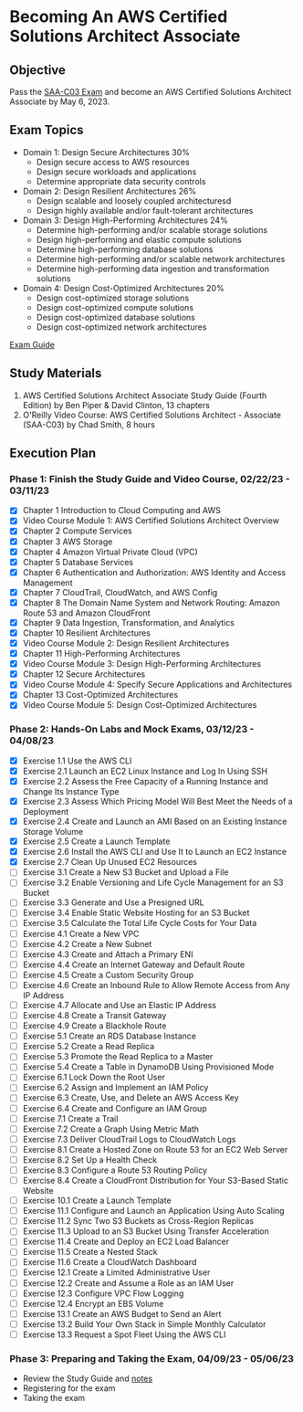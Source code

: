 # Becoming An AWS Certified Solutions Architect Associate


## Objective

Pass the [SAA-C03 Exam](https://aws.amazon.com/certification/certified-solutions-architect-associate/) and become an AWS Certified Solutions Architect Associate by May 6, 2023.

## Exam Topics

- Domain 1: Design Secure Architectures 30%
  * Design secure access to AWS resources
  * Design secure workloads and applications
  * Determine appropriate data security controls
- Domain 2: Design Resilient Architectures 26%
  * Design scalable and loosely coupled architecturesd
  * Design highly available and/or fault-­tolerant architectures
- Domain 3: Design High-­Performing Architectures 24%
  * Determine high-­performing and/or scalable storage solutions
  * Design high-­performing and elastic compute solutions
  * Determine high-­performing database solutions
  * Determine high-­performing and/or scalable network architectures
  * Determine high-­performing data ingestion and transformation solutions
- Domain 4: Design Cost-­Optimized Architectures 20%
  * Design cost-­optimized storage solutions
  * Design cost-­optimized compute solutions
  * Design cost-­optimized database solutions
  * Design cost-­optimized network architectures

[Exam Guide](./Exam-Guide.pdf)

## Study Materials

1. AWS Certified Solutions Architect Associate Study Guide (Fourth Edition) by Ben Piper & David Clinton, 13 chapters
2. O'Reilly Video Course: AWS Certified Solutions Architect - Associate (SAA-C03) by Chad Smith, 8 hours

## Execution Plan

### Phase 1: Finish the Study Guide and Video Course, 02/22/23 - 03/11/23

- [x] Chapter 1  Introduction to Cloud Computing and AWS
- [x] Video Course Module 1: AWS Certified Solutions Architect Overview
- [x] Chapter 2  Compute Services
- [x] Chapter 3  AWS Storage
- [x] Chapter 4  Amazon Virtual Private Cloud (VPC)
- [x] Chapter 5  Database Services
- [x] Chapter 6  Authentication and Authorization: AWS Identity and Access Management
- [x] Chapter 7  CloudTrail, CloudWatch, and AWS Config
- [x] Chapter 8  The Domain Name System and Network Routing: Amazon Route 53 and Amazon CloudFront
- [x] Chapter 9  Data Ingestion, Transformation, and Analytics
- [x] Chapter 10 Resilient Architectures
- [x] Video Course Module 2: Design Resilient Architectures
- [x] Chapter 11 High-­Performing Architectures
- [x] Video Course Module 3: Design High-Performing Architectures
- [x] Chapter 12 Secure Architectures
- [x] Video Course Module 4: Specify Secure Applications and Architectures
- [x] Chapter 13 Cost-­Optimized Architectures
- [x] Video Course Module 5: Design Cost-Optimized Architectures

### Phase 2: Hands-On Labs and Mock Exams, 03/12/23 - 04/08/23

- [x] Exercise 1.1   Use the AWS CLI
- [x] Exercise 2.1   Launch an EC2 Linux Instance and Log In Using SSH
- [x] Exercise 2.2   Assess the Free Capacity of a Running Instance and Change Its Instance Type
- [x] Exercise 2.3   Assess Which Pricing Model Will Best Meet the Needs of a Deployment
- [x] Exercise 2.4   Create and Launch an AMI Based on an Existing Instance Storage Volume
- [x] Exercise 2.5   Create a Launch Template 
- [x] Exercise 2.6   Install the AWS CLI and Use It to Launch an EC2 Instance
- [x] Exercise 2.7   Clean Up Unused EC2 Resources
- [ ] Exercise 3.1   Create a New S3 Bucket and Upload a File 
- [ ] Exercise 3.2   Enable Versioning and Life Cycle Management for an S3 Bucket 
- [ ] Exercise 3.3   Generate and Use a Presigned URL
- [ ] Exercise 3.4   Enable Static Website Hosting for an S3 Bucket 
- [ ] Exercise 3.5   Calculate the Total Life Cycle Costs for Your Data 
- [ ] Exercise 4.1   Create a New VPC
- [ ] Exercise 4.2   Create a New Subnet
- [ ] Exercise 4.3   Create and Attach a Primary ENI
- [ ] Exercise 4.4   Create an Internet Gateway and Default Route
- [ ] Exercise 4.5   Create a Custom Security Group
- [ ] Exercise 4.6   Create an Inbound Rule to Allow Remote Access from Any IP Address 
- [ ] Exercise 4.7   Allocate and Use an Elastic IP Address
- [ ] Exercise 4.8   Create a Transit Gateway
- [ ] Exercise 4.9   Create a Blackhole Route
- [ ] Exercise 5.1   Create an RDS Database Instance
- [ ] Exercise 5.2   Create a Read Replica
- [ ] Exercise 5.3   Promote the Read Replica to a Master
- [ ] Exercise 5.4   Create a Table in DynamoDB Using Provisioned Mode
- [ ] Exercise 6.1   Lock Down the Root User
- [ ] Exercise 6.2   Assign and Implement an IAM Policy
- [ ] Exercise 6.3   Create, Use, and Delete an AWS Access Key
- [ ] Exercise 6.4   Create and Configure an IAM Group 
- [ ] Exercise 7.1   Create a Trail 
- [ ] Exercise 7.2   Create a Graph Using Metric Math
- [ ] Exercise 7.3   Deliver CloudTrail Logs to CloudWatch Logs
- [ ] Exercise 8.1   Create a Hosted Zone on Route 53 for an EC2 Web Server 
- [ ] Exercise 8.2   Set Up a Health Check 
- [ ] Exercise 8.3   Configure a Route 53 Routing Policy 
- [ ] Exercise 8.4   Create a CloudFront Distribution for Your S3-­Based Static Website
- [ ] Exercise 10.1  Create a Launch Template 
- [ ] Exercise 11.1  Configure and Launch an Application Using Auto Scaling
- [ ] Exercise 11.2  Sync Two S3 Buckets as Cross-­Region Replicas
- [ ] Exercise 11.3  Upload to an S3 Bucket Using Transfer Acceleration
- [ ] Exercise 11.4  Create and Deploy an EC2 Load Balancer 
- [ ] Exercise 11.5  Create a Nested Stack
- [ ] Exercise 11.6  Create a CloudWatch Dashboard
- [ ] Exercise 12.1  Create a Limited Administrative User
- [ ] Exercise 12.2  Create and Assume a Role as an IAM User 
- [ ] Exercise 12.3  Configure VPC Flow Logging
- [ ] Exercise 12.4  Encrypt an EBS Volume
- [ ] Exercise 13.1  Create an AWS Budget to Send an Alert
- [ ] Exercise 13.2  Build Your Own Stack in Simple Monthly Calculator
- [ ] Exercise 13.3  Request a Spot Fleet Using the AWS CLI

### Phase 3: Preparing and Taking the Exam, 04/09/23 - 05/06/23

- Review the Study Guide and [notes](./aws-saa-c03-study-notes.md)
- Registering for the exam
- Taking the exam

